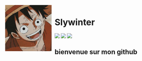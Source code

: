 <img width="150" height="150" align="left" style="float: left; margin: 0 10px 0 0;" alt="Slywinter" src="public/img/SlywinterOfficiel.png">  

# Slywinter

[![](https://img.shields.io/discord/565048515357835264.svg?logo=discord&colorB=7289DA)](https://discord.atlanta-bot.fr)
[![](https://discordbots.org/api/widget/status/557445719892688897.svg)](https://discordbots.org/bot/557445719892688897)
[![](https://img.shields.io/badge/discord.js-v12.0.0--dev-blue.svg?logo=npm)](https://github.com/discordjs)

## bienvenue sur mon github
